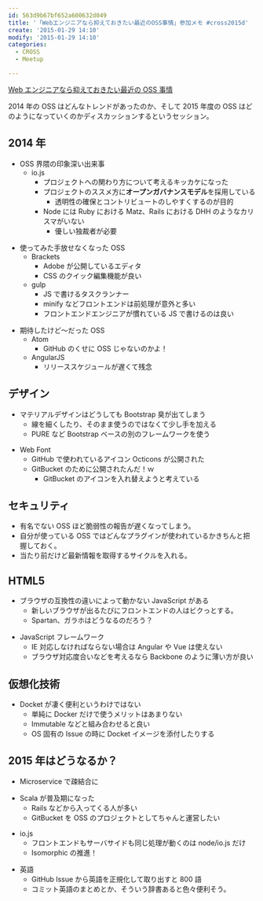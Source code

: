 ```yaml
---
id: 563d9b67bf652a600632d049
title: '「Webエンジニアなら抑えておきたい最近のOSS事情」参加メモ #cross2015d'
create: '2015-01-29 14:10'
modify: '2015-01-29 14:10'
categories:
  - CROSS
  - Meetup

---
```


[Web エンジニアなら抑えておきたい最近の OSS 事情](http://2015.cross-party.com/program/d3)

2014 年の OSS はどんなトレンドがあったのか、そして 2015 年度の OSS はどのようになっていくのかディスカッションするというセッション。

## 2014 年

- OSS 界隈の印象深い出来事
  - io.js
    - プロジェクトへの関わり方について考えるキッカケになった
    - プロジェクトのススメ方に**オープンガバナンスモデル**を採用している
      - 透明性の確保とコントリビュートのしやすくするのが目的
    - Node には Ruby における Matz、Rails における DHH のようなカリスマがいない
      - 優しい独裁者が必要

* 使ってみた手放せなくなった OSS
  - Brackets
    - Adobe が公開しているエディタ
    - CSS のクイック編集機能が良い
  - gulp
    - JS で書けるタスクランナー
    - minify などフロントエンドは前処理が意外と多い
    - フロントエンドエンジニアが慣れている JS で書けるのは良い

- 期待したけど〜だった OSS
  - Atom
    - GitHub のくせに OSS じゃないのかよ！
  - AngularJS
    - リリーススケジュールが遅くて残念

<!-- more -->

## デザイン

- マテリアルデザインはどうしても Bootstrap 臭が出てしまう
  - 線を細くしたり、そのまま使うのではなくて少し手を加える
  - PURE など Bootstrap ベースの別のフレームワークを使う

* Web Font
  - GitHub で使われているアイコン Octicons が公開された
  - GitBucket のために公開されたんだ！ｗ
    - GitBucket のアイコンを入れ替えようと考えている

## セキュリティ

- 有名でない OSS ほど脆弱性の報告が遅くなってしまう。
- 自分が使っている OSS ではどんなプラグインが使われているかきちんと把握しておく。
- 当たり前だけど最新情報を取得するサイクルを入れる。

## HTML5

- ブラウザの互換性の違いによって動かない JavaScript がある
  - 新しいブラウザが出るたびにフロントエンドの人はビクっとする。
  - Spartan、ガラホはどうなるのだろう？

* JavaScript フレームワーク
  - IE 対応しなければならない場合は Angular や Vue は使えない
  - ブラウザ対応度合いなどを考えるなら Backbone のように薄い方が良い

## 仮想化技術

- Docket が凄く便利というわけではない
  - 単純に Docker だけで使うメリットはあまりない
  - Immutable などと組み合わせると良い
  - OS 固有の Issue の時に Docket イメージを添付したりする

## 2015 年はどうなるか？

- Microservice で疎結合に

* Scala が普及期になった
  - Rails などから入ってくる人が多い
  - GitBucket を OSS のプロジェクトとしてちゃんと運営したい

- io.js
  - フロントエンドもサーバサイドも同じ処理が動くのは node/io.js だけ
  - Isomorphic の推進！

* 英語
  - GitHub Issue から英語を正規化して取り出すと 800 語
  - コミット英語のまとめとか、そういう辞書あると色々便利そう。
